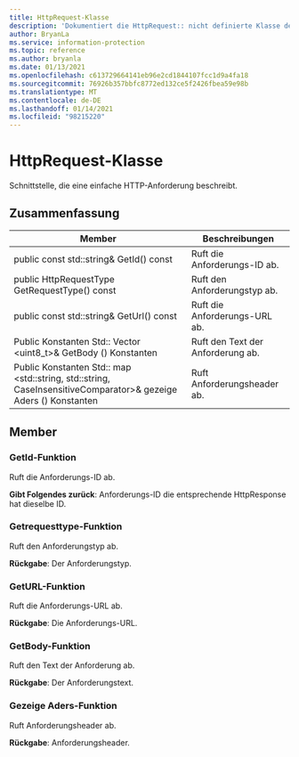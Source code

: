 ```yaml
---
title: HttpRequest-Klasse
description: 'Dokumentiert die HttpRequest:: nicht definierte Klasse des Microsoft Information Protection (MIP) SDK.'
author: BryanLa
ms.service: information-protection
ms.topic: reference
ms.author: bryanla
ms.date: 01/13/2021
ms.openlocfilehash: c613729664141eb96e2cd1844107fcc1d9a4fa18
ms.sourcegitcommit: 76926b357bbfc8772ed132ce5f2426fbea59e98b
ms.translationtype: MT
ms.contentlocale: de-DE
ms.lasthandoff: 01/14/2021
ms.locfileid: "98215220"
---
```

# <a name="class-httprequest"></a>HttpRequest-Klasse 
Schnittstelle, die eine einfache HTTP-Anforderung beschreibt.
  
## <a name="summary"></a>Zusammenfassung
 Member                        | Beschreibungen                                
--------------------------------|---------------------------------------------
public const std::string& GetId() const  |  Ruft die Anforderungs-ID ab.
public HttpRequestType GetRequestType() const  |  Ruft den Anforderungstyp ab.
public const std::string& GetUrl() const  |  Ruft die Anforderungs-URL ab.
Public Konstanten Std:: Vector \<uint8_t\>& GetBody () Konstanten  |  Ruft den Text der Anforderung ab.
Public Konstanten Std:: map \<std::string, std::string, CaseInsensitiveComparator\>& gezeige Aders () Konstanten  |  Ruft Anforderungsheader ab.
  
## <a name="members"></a>Member
  
### <a name="getid-function"></a>GetId-Funktion
Ruft die Anforderungs-ID ab.

  
**Gibt Folgendes zurück**: Anforderungs-ID die entsprechende HttpResponse hat dieselbe ID.
  
### <a name="getrequesttype-function"></a>Getrequesttype-Funktion
Ruft den Anforderungstyp ab.

  
**Rückgabe**: Der Anforderungstyp.
  
### <a name="geturl-function"></a>GetURL-Funktion
Ruft die Anforderungs-URL ab.

  
**Rückgabe**: Die Anforderungs-URL.
  
### <a name="getbody-function"></a>GetBody-Funktion
Ruft den Text der Anforderung ab.

  
**Rückgabe**: Der Anforderungstext.
  
### <a name="getheaders-function"></a>Gezeige Aders-Funktion
Ruft Anforderungsheader ab.

  
**Rückgabe**: Anforderungsheader.